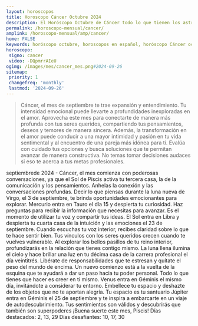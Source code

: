 ```yaml
---
layout: horoscopos
title: Horoscopo Cáncer Octubre 2024
description: El Horóscopo Octubre de Cáncer todo lo que tienen los astros preparados para este mes, amor, trabajo, familia. Todo sobre astrologia, tarot, predicciones. Horoscopo gratis en español, predicciones y astrología.
permalink: /horoscopo-mensual/cancer/
amplink: /horoscopo-mensual/amp/cancer/
home: FALSE
keywords: horóscopo octubre, horoscopos en español, horóscopo Cáncer octubre , horóscopo esperanza gracia, horoscop, horóscopos gratis, horoscopo Cáncer, Tarot, Astrologia, Zodíaco, Cáncer, horoscopo gratis, horoscopo del mes 
horoscopo:
 signo: cancer
 video: -DQpmrrAIeU
ogimg: /images/mes/cancer_mes.png#2024-09-26
sitemap:
 priority: 1
 changefreq: 'monthly'
 lastmod: '2024-09-26'
---
```



 > Cáncer, el mes de septiembre te trae expansión y entendimiento. Tu intensidad emocional puede llevarte a profundidades inexploradas en el amor. Aprovecha este mes para conectarte de manera más profunda con tus seres queridos, compartiendo tus pensamientos, deseos y temores de manera sincera. Además, la transformación en el amor puede conducir a una mayor intimidad y pasión en tu vida sentimental y al encuentro de una pareja más idónea para ti. Evalúa con cuidado tus opciones y busca soluciones que te permitan avanzar de manera constructiva. No temas tomar decisiones audaces si eso te acerca a tus metas profesionales.



septiembrede 2024 - Cáncer, el mes comienza con poderosas conversaciones, ya que el Sol de Piscis activa tu tercera casa, la de la comunicación y los pensamientos. Anhelas la conexión y las conversaciones profundas. Decir lo que piensas durante la luna nueva de Virgo, el 3 de septiembre, te brinda oportunidades emocionantes para explorar.
Mercurio entra en Tauro el día 15 y despierta tu curiosidad. Haz preguntas para recibir la información que necesitas para avanzar. Es el momento de utilizar tu voz y compartir tus ideas.
El Sol entra en Libra y despierta tu cuarta casa de la intuición y las emociones el 23 de septiembre. Cuando escuchas tu voz interior, recibes claridad sobre lo que te hace sentir bien. Tus vínculos con los seres queridos crecen cuando te vuelves vulnerable. Al explorar los bellos pasillos de tu reino interior, profundizarás en la relación que tienes contigo mismo.
La luna llena ilumina el cielo y hace brillar una luz en tu décima casa de la carrera profesional el día veintitrés. Libérate de responsabilidades que te estresan y quítate el peso del mundo de encima. Un nuevo comienzo está a la vuelta de la esquina que te ayudará a dar un paso hacia tu poder personal. Todo lo que tienes que hacer es creer en ti mismo. Venus entra en Géminis el mismo día, invitándote a considerar tu entorno. Embellece tu espacio y deshazte de los objetos que no te aportan alegría. Tu espacio es tu santuario
Júpiter entra en Géminis el 25 de septiembre y te inspira a embarcarte en un viaje de autodescubrimiento. Tus sentimientos son válidos y descubrirás que también son superpoderes
¡Buena suerte este mes, Piscis!
Días destacados: 2, 13, 29
Días desafiantes: 10, 17, 30